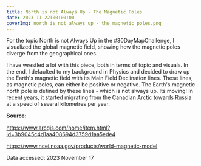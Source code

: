 ```yaml
---
title: North is not Always Up - The Magnetic Poles
date: 2023-11-22T00:00:00
coverImg: north_is_not_always_up_-_the_magnetic_poles.png
---
```



<!--more-->

For the topic North is not Always Up in the #30DayMapChallenge, I visualized the global magnetic field, showing how the magnetic poles diverge from the geographical ones.


I have wrestled a lot with this piece, both in terms of topic and visuals. In the end, I defaulted to my background in Physics and decided to draw up the Earth's magnetic field with its Main Field Declination lines. These lines, as magnetic poles, can either be positive or negative. The Earth's magnetic north pole is defined by these lines - which is not always up. Its moving! In recent years, it started migrating from the Canadian Arctic towards Russia at a speed of several kilometres per year.

𝐒𝐨𝐮𝐫𝐜𝐞:

https://www.arcgis.com/home/item.html?id=3b9045c4d1aa408694d3759d1aa5ede4

https://www.ncei.noaa.gov/products/world-magnetic-model



Data accessed: 2023 November 17


